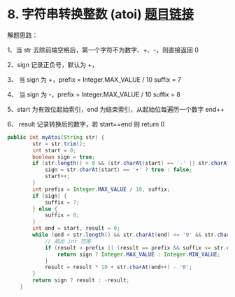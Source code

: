 ﻿# 8. 字符串转换整数 (atoi) [题目链接](https://leetcode-cn.com/problems/string-to-integer-atoi/)
解题思路：

1、当 str 去除前端空格后，第一个字符不为数字、+、-，则直接返回 0

2、sign 记录正负号，默认为 +，

3、 当 sign 为 +，prefix = Integer.MAX_VALUE / 10 suffix = 7

4、 当 sign 为 -，prefix = Integer.MAX_VALUE / 10 suffix = 8

5、start 为有效位起始索引，end 为结束索引，从起始位每遍历一个数字 end++

6、 result 记录转换后的数字，若 start==end 则 return 0

```java
public int myAtoi(String str) {
        str = str.trim();
        int start = 0;
        boolean sign = true;
        if (str.length() > 0 && (str.charAt(start) == '-' || str.charAt(start) == '+')) {
            sign = str.charAt(start) == '+' ? true : false;
            start++;
        }
        int prefix = Integer.MAX_VALUE / 10, suffix;
        if (sign) {
            suffix = 7;
        } else {
            suffix = 8;
        }
        int end = start, result = 0;
        while (end < str.length() && str.charAt(end) <= '9' && str.charAt(end) >= '0') {
        	// 超出 int 范围
            if (result > prefix || (result == prefix && suffix <= str.charAt(end) - '0')) {
                return sign ? Integer.MAX_VALUE : Integer.MIN_VALUE;
            }
            result = result * 10 + str.charAt(end++) - '0';
        }
        return sign ? result : -result;
    }
```

